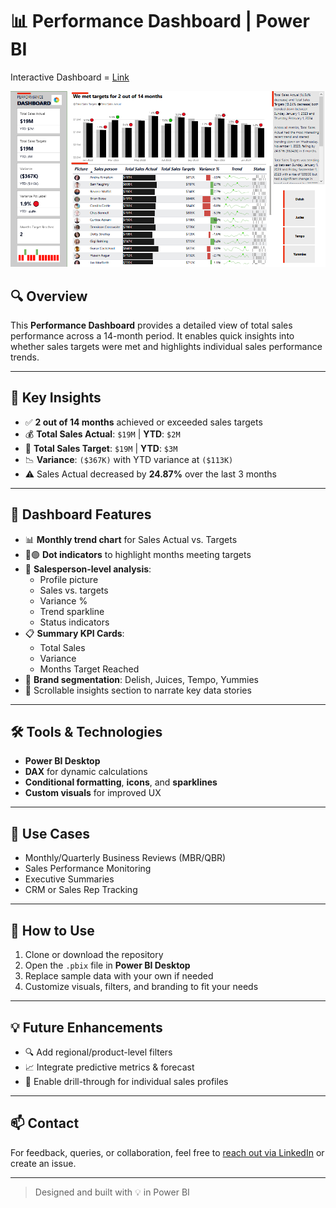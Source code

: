 # 📊 Performance Dashboard | Power BI

Interactive Dashboard = [Link](https://app.powerbi.com/view?r=eyJrIjoiNDhmZjg0ZmItZmYwNy00YjllLTk2MTgtMzZjNDhmZWViZjk2IiwidCI6ImM2ZTU0OWIzLTVmNDUtNDAzMi1hYWU5LWQ0MjQ0ZGM1YjJjNCJ9)

![Performance Dashboard](https://github.com/gireesh2580/Finance_Dashboard_KPI/blob/main/Finance%20KPI%20Dashboard.png)

## 🔍 Overview

This **Performance Dashboard** provides a detailed view of total sales performance across a 14-month period. It enables quick insights into whether sales targets were met and highlights individual sales performance trends.

---

## 📌 Key Insights

- ✅ **2 out of 14 months** achieved or exceeded sales targets
- 💰 **Total Sales Actual**: `$19M` | **YTD**: `$2M`
- 🎯 **Total Sales Target**: `$19M` | **YTD**: `$3M`
- 📉 **Variance**: `($367K)` with YTD variance at `($113K)`
- ⚠️ Sales Actual decreased by **24.87%** over the last 3 months

---

## 🧩 Dashboard Features

- 📊 **Monthly trend chart** for Sales Actual vs. Targets
- 🔴🟢 **Dot indicators** to highlight months meeting targets
- 👤 **Salesperson-level analysis**:
  - Profile picture
  - Sales vs. targets
  - Variance %
  - Trend sparkline
  - Status indicators
- 📋 **Summary KPI Cards**:
  - Total Sales
  - Variance
  - Months Target Reached
- 📌 **Brand segmentation**: Delish, Juices, Tempo, Yummies
- 📝 Scrollable insights section to narrate key data stories

---

## 🛠️ Tools & Technologies

- **Power BI Desktop**
- **DAX** for dynamic calculations
- **Conditional formatting**, **icons**, and **sparklines**
- **Custom visuals** for improved UX

---

## 🚀 Use Cases

- Monthly/Quarterly Business Reviews (MBR/QBR)
- Sales Performance Monitoring
- Executive Summaries
- CRM or Sales Rep Tracking

---

## 📁 How to Use

1. Clone or download the repository
2. Open the `.pbix` file in **Power BI Desktop**
3. Replace sample data with your own if needed
4. Customize visuals, filters, and branding to fit your needs

---

## 💡 Future Enhancements

- 🔍 Add regional/product-level filters
- 📈 Integrate predictive metrics & forecast
- 🔄 Enable drill-through for individual sales profiles

---

## 📫 Contact

For feedback, queries, or collaboration, feel free to [reach out via LinkedIn](#) or create an issue.

---

> Designed and built with 💡 in Power BI
